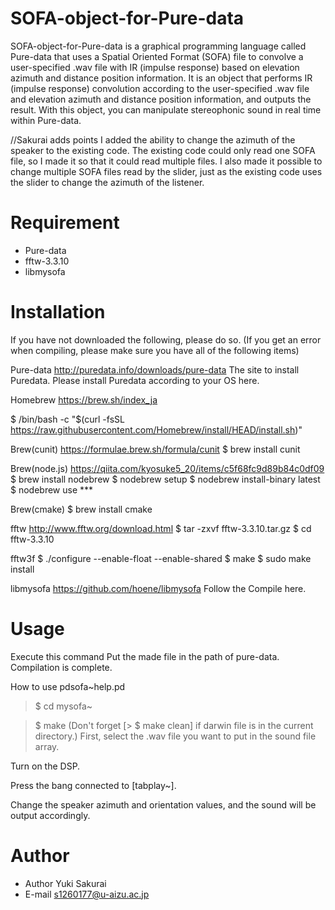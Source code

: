 # SOFA-object-for-Pure-data
SOFA-object-for-Pure-data is a graphical programming language called Pure-data that uses a Spatial Oriented Format (SOFA) file to convolve a user-specified .wav file with IR (impulse response) based on elevation azimuth and distance position information.
It is an object that performs IR (impulse response) convolution according to the user-specified .wav file and elevation azimuth and distance position information, and outputs the result.
With this object, you can manipulate stereophonic sound in real time within Pure-data.

//Sakurai adds points
I added the ability to change the azimuth of the speaker to the existing code.
The existing code could only read one SOFA file, so I made it so that it could read multiple files.
I also made it possible to change multiple SOFA files read by the slider, just as the existing code uses the slider to change the azimuth of the listener.
# Requirement

* Pure-data
* fftw-3.3.10
* libmysofa



# Installation
If you have not downloaded the following, please do so. (If you get an error when compiling, please make sure you have all of the following items)

Pure-data
http://puredata.info/downloads/pure-data
The site to install Puredata.
Please install Puredata according to your OS here.

Homebrew
https://brew.sh/index_ja

$ /bin/bash -c "$(curl -fsSL https://raw.githubusercontent.com/Homebrew/install/HEAD/install.sh)"

Brew(cunit)
https://formulae.brew.sh/formula/cunit
$ brew install cunit

Brew(node.js)
https://qiita.com/kyosuke5_20/items/c5f68fc9d89b84c0df09
$ brew install nodebrew
$ nodebrew setup
$ nodebrew install-binary latest
$ nodebrew use ***

Brew(cmake)
$ brew install cmake

fftw
http://www.fftw.org/download.html 
$ tar -zxvf fftw-3.3.10.tar.gz
$ cd fftw-3.3.10

fftw3f
$ ./configure --enable-float --enable-shared
$ make
$ sudo make install

libmysofa
https://github.com/hoene/libmysofa
Follow the Compile here.

# Usage
Execute this command
Put the made file in the path of pure-data.
Compilation is complete.

How to use pdsofa~help.pd

> $ cd mysofa~

> $ make
(Don't forget [> $ make clean] if darwin file is in the current directory.)
First, select the .wav file you want to put in the sound file array.

Turn on the DSP.

Press the bang connected to [tabplay~].

Change the speaker azimuth and orientation values, and the sound will be output accordingly.

# Author
* Author Yuki Sakurai
* E-mail s1260177@u-aizu.ac.jp
